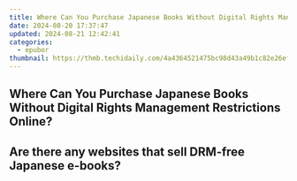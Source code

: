 ```yaml
---
title: Where Can You Purchase Japanese Books Without Digital Rights Management Restrictions Online?
date: 2024-08-20 17:37:47
updated: 2024-08-21 12:42:41
categories:
  - epubor
thumbnail: https://thmb.techidaily.com/4a4364521475bc98d43a49b1c82e26ef445f3c795924721c63fb3c06810bfd5f.jpg
---
```


## Where Can You Purchase Japanese Books Without Digital Rights Management Restrictions Online?

## Are there any websites that sell DRM-free Japanese e-books?



<ins class="adsbygoogle"
     style="display:block"
     data-ad-format="autorelaxed"
     data-ad-client="ca-pub-7571918770474297"
     data-ad-slot="1223367746"></ins>



<ins class="adsbygoogle"
     style="display:block"
     data-ad-client="ca-pub-7571918770474297"
     data-ad-slot="8358498916"
     data-ad-format="auto"
     data-full-width-responsive="true"></ins>

